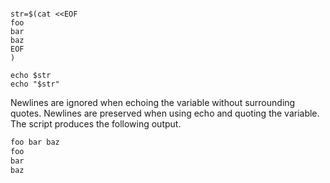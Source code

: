 ```sh#!/bin/bash

str=$(cat <<EOF
foo
bar
baz
EOF
)

echo $str
echo "$str"
```

Newlines are ignored when echoing the variable without surrounding quotes. Newlines are preserved when using echo and quoting the variable. The script produces the following output.
```sh
foo bar baz
foo
bar
baz
```